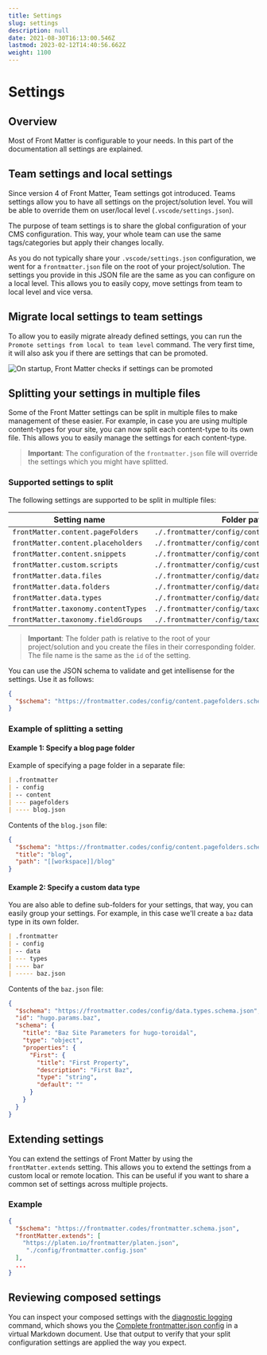 ```yaml
---
title: Settings
slug: settings
description: null
date: 2021-08-30T16:13:00.546Z
lastmod: 2023-02-12T14:40:56.662Z
weight: 1100
---
```


# Settings

## Overview

Most of Front Matter is configurable to your needs. In this part of the documentation all settings
are explained.

## Team settings and local settings

Since version 4 of Front Matter, Team settings got introduced. Teams settings allow you to have all
settings on the project/solution level. You will be able to override them on user/local level
(`.vscode/settings.json`).

The purpose of team settings is to share the global configuration of your CMS configuration. This
way, your whole team can use the same tags/categories but apply their changes locally.

As you do not typically share your `.vscode/settings.json` configuration, we went for a
`frontmatter.json` file on the root of your project/solution. The settings you provide in this JSON
file are the same as you can configure on a local level. This allows you to easily copy, move
settings from team to local level and vice versa.

## Migrate local settings to team settings

To allow you to easily migrate already defined settings, you can run the
`Promote settings from local to team level` command. The very first time, it will also ask you if
there are settings that can be promoted.

![On startup, Front Matter checks if settings can be promoted][01]

## Splitting your settings in multiple files

Some of the Front Matter settings can be split in multiple files to make management of these easier.
For example, in case you are using multiple content-types for your site, you can now split each
content-type to its own file. This allows you to easily manage the settings for each content-type.

> **Important**: The configuration of the `frontmatter.json` file will override the settings which
> you might have splitted.

### Supported settings to split

The following settings are supported to be split in multiple files:

| Setting name                        | Folder path                                    | JSON Schema                                                          |
| ----------------------------------- | ---------------------------------------------- | -------------------------------------------------------------------- |
| `frontMatter.content.pageFolders`   | `./.frontmatter/config/content/pagefolders/`   | `https://frontmatter.codes/config/content.pagefolders.schema.json`   |
| `frontMatter.content.placeholders`  | `./.frontmatter/config/content/placeholders/`  | `https://frontmatter.codes/config/content.placeholders.schema.json`  |
| `frontMatter.content.snippets`      | `./.frontmatter/config/content/snippets/`      | `https://frontmatter.codes/config/content.snippets.schema.json`      |
| `frontMatter.custom.scripts`        | `./.frontmatter/config/custom/scripts/`        | `https://frontmatter.codes/config/custom.scripts.schema.json`        |
| `frontMatter.data.files`            | `./.frontmatter/config/data/files/`            | `https://frontmatter.codes/config/data.files.schema.json`            |
| `frontMatter.data.folders`          | `./.frontmatter/config/data/folders/`          | `https://frontmatter.codes/config/data.folders.schema.json`          |
| `frontMatter.data.types`            | `./.frontmatter/config/data/types/`            | `https://frontmatter.codes/config/data.types.schema.json`            |
| `frontMatter.taxonomy.contentTypes` | `./.frontmatter/config/taxonomy/contenttypes/` | `https://frontmatter.codes/config/taxonomy.contenttypes.schema.json` |
| `frontMatter.taxonomy.fieldGroups`  | `./.frontmatter/config/taxonomy/fieldgroups/`  | `https://frontmatter.codes/config/taxonomy.fieldgroups.schema.json`  |

> **Important**: The folder path is relative to the root of your project/solution and you create the
> files in their corresponding folder. The file name is the same as the `id` of the setting.

You can use the JSON schema to validate and get intellisense for the settings. Use it as follows:

```json
{
  "$schema": "https://frontmatter.codes/config/content.pagefolders.schema.json"
}
```

### Example of splitting a setting

#### Example 1: Specify a blog page folder

Example of specifying a page folder in a separate file:

```markdown
| .frontmatter
| - config
| -- content
| --- pagefolders
| ---- blog.json
```

Contents of the `blog.json` file:

```json
{
  "$schema": "https://frontmatter.codes/config/content.pagefolders.schema.json",
  "title": "blog",
  "path": "[[workspace]]/blog"
}
```

#### Example 2: Specify a custom data type

You are also able to define sub-folders for your settings, that way, you can easily group your
settings. For example, in this case we'll create a `baz` data type in its own folder.

```markdown
| .frontmatter
| - config
| -- data
| --- types
| ---- bar
| ----- baz.json
```

Contents of the `baz.json` file:

```json
{
  "$schema": "https://frontmatter.codes/config/data.types.schema.json",
  "id": "hugo.params.baz",
  "schema": {
    "title": "Baz Site Parameters for hugo-toroidal",
    "type": "object",
    "properties": {
      "First": {
        "title": "First Property",
        "description": "First Baz",
        "type": "string",
        "default": ""
      }
    }
  }
}
```

## Extending settings

You can extend the settings of Front Matter by using the `frontMatter.extends` setting. This allows 
you to extend the settings from a custom local or remote location. This can be useful if you want to 
share a common set of settings across multiple projects.

### Example

```json
{
  "$schema": "https://frontmatter.codes/frontmatter.schema.json",
  "frontMatter.extends": [
    "https://platen.io/frontmatter/platen.json",
     "./config/frontmatter.config.json"
  ],
  ...
}
```

## Reviewing composed settings

You can inspect your composed settings with the [diagnostic logging][02] command, which shows you
the [Complete frontmatter.json config][03] in a virtual Markdown document. Use that output to verify
that your split configuration settings are applied the way you expect.


<!-- Link References -->

[01]: /releases/v5.0.0/ask-to-promote-settings.png
[02]: /docs/commands#diagnostic-logging
[03]: /docs/troubleshooting#inspecting-configuration-behavior

